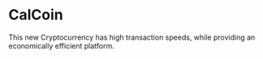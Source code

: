 # CalCoin

This new Cryptocurrency has high transaction speeds, while providing an economically efficient platform.
